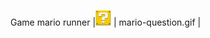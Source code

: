 Game mario runner |<img src="mario-question.gif" alt="mario-question" width="25" height="25" /> | mario-question.gif |
